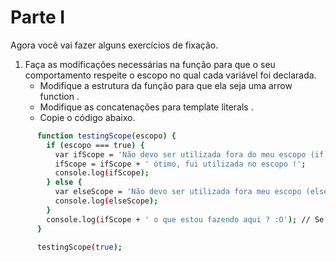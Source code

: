 # Parte I

Agora você vai fazer alguns exercícios de fixação.

1. Faça as modificações necessárias na função para que o seu comportamento respeite o escopo no qual cada variável foi declarada.
    - Modifique a estrutura da função para que ela seja uma arrow function .
    - Modifique as concatenações para template literals .
    - Copie o código abaixo.

```sh
      function testingScope(escopo) {
        if (escopo === true) {
          var ifScope = 'Não devo ser utilizada fora do meu escopo (if)';
          ifScope = ifScope + ' ótimo, fui utilizada no escopo !';
          console.log(ifScope);
        } else {
          var elseScope = 'Não devo ser utilizada fora meu escopo (else)';
          console.log(elseScope);
        }
        console.log(ifScope + ' o que estou fazendo aqui ? :O'); // Se necessário esta linha pode ser removida.
      }

      testingScope(true);
```
